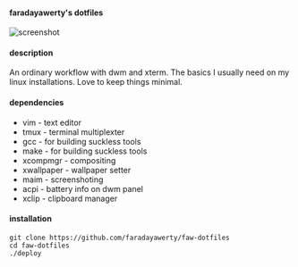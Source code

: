 
#### faradayawerty's dotfiles
![screenshot](https://sun9-north.userapi.com/sun9-82/s/v1/ig2/GtZ4_t8NOi4qv7DWbGjhdo3rCXBNMWdrcUiCmjelhmEDiyuxxyR1hNNgGkKXlE_YaL__UDedCezsJVKbcZveMphV.jpg?size=2560x1440&quality=95&type=album)

#### description
An ordinary workflow with dwm and xterm.
The basics I usually need on my linux installations.
Love to keep things minimal.

#### dependencies
* vim - text editor
* tmux - terminal multiplexter
* gcc - for building suckless tools
* make - for building suckless tools
* xcompmgr - compositing
* xwallpaper - wallpaper setter
* maim - screenshoting
* acpi - battery info on dwm panel
* xclip - clipboard manager

#### installation
```
git clone https://github.com/faradayawerty/faw-dotfiles
cd faw-dotfiles
./deploy
```

